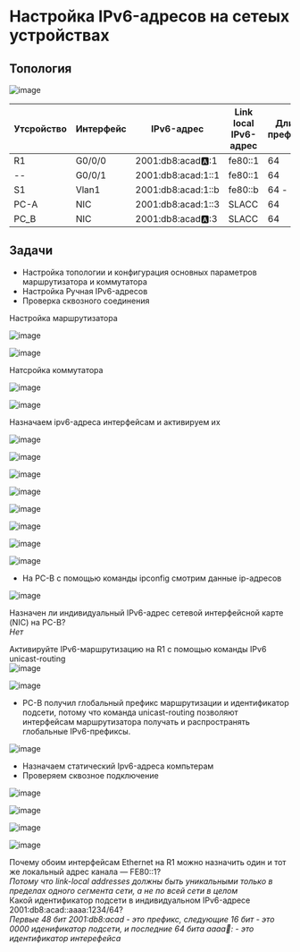 # Настройка IPv6-адресов на сетеых устройствах  

## Топология  
![image](https://github.com/user-attachments/assets/855fe2fa-6d69-430e-84ac-a50ad7e98b70)  

Утсройство | Интерфейс | IPv6-адрес | Link local IPv6-адрес | Длина префикса | Шлюз по умолчанию   
------- | ----- | ------  | ----- | ------- | -----   
R1 | G0/0/0 | 2001:db8:acad:a::1 | fe80::1 | 64 | -   
-- | G0/0/1 | 2001:db8:acad:1::1 | fe80::1 | 64 |-  
S1 |Vlan1 | 2001:db8:acad:1::b | fe80::b | 64 -  
PC-A | NIC | 2001:db8:acad:1::3 | SLACC |64 | fe80::1 |  
PC_B | NIC | 2001:db8:acad:a::3 | SLACC | 64 | fe80::1 |   

## Задачи  
* Настройка топологии и конфигурация основных параметров маршрутизатора и коммутатора
* Настройка Ручная IPv6-адресов
* Проверка сквозного соединения

Настройка маршрутизатора 

![image](https://github.com/user-attachments/assets/a75ba06c-2a1b-4e2a-bfb6-4512d806c4d9) 

![image](https://github.com/user-attachments/assets/e5065550-cd70-4eb0-9f07-561f9ac234ef)  

Натсройка коммутатора  

![image](https://github.com/user-attachments/assets/c7c5c4d6-08f2-48be-b899-50de78b49072)  

![image](https://github.com/user-attachments/assets/98203516-2d7c-480a-a0d4-624959118b59)


Назначаем ipv6-адреса интерфейсам и активируем их

![image](https://github.com/user-attachments/assets/df0d045f-099a-44b5-b975-5deffc2ea6cf)   

![image](https://github.com/user-attachments/assets/b0665f4a-e3c9-42bd-9b29-491bf40edc3a)  

![image](https://github.com/user-attachments/assets/07fa28d0-75bd-4389-88e4-a4668318b404)

![image](https://github.com/user-attachments/assets/34bb8bcd-f95c-4e1f-8c01-b6a8249f3d53)  

![image](https://github.com/user-attachments/assets/5557fd87-02b8-4b45-8ff7-b51b0c4c5a8a)


![image](https://github.com/user-attachments/assets/326dcf3c-320e-4eac-99dd-8c14e7916611)  

![image](https://github.com/user-attachments/assets/d2dd2375-2fb2-44f2-93fa-5dd45b7c8922)

![image](https://github.com/user-attachments/assets/ec4e14cb-c54b-4248-be14-f09cc15febfe)  

* На PC-B с помощью команды ipconfig  смотрим данные ip-адресов

![image](https://github.com/user-attachments/assets/2a03b944-15e1-4f98-9202-30788fed4ee3)  

Назначен ли индивидуальный IPv6-адрес сетевой интерфейсной карте (NIC) на PC-B?  
_Нет_  

Активируйте IPv6-маршрутизацию на R1 с помощью команды IPv6 unicast-routing  
![image](https://github.com/user-attachments/assets/468baab6-d38e-46bf-8130-764748807ab2)  

![image](https://github.com/user-attachments/assets/19275a46-fe35-44c3-a310-de8469c1e0fa)  

* PC-B получил глобальный префикс маршрутизации и идентификатор подсети, потому что команда unicast-routing позволяют интерфейсам маршрутизатора получать и распространять глобальные IPv6-префиксы.

![image](https://github.com/user-attachments/assets/fa5fd95e-9821-44e5-ab82-bf4869a978d1)  




* Назначаем статический Ipv6-адреса компьтерам
* Проверяем сквозное подключение  

![image](https://github.com/user-attachments/assets/bde2ec13-e123-41c1-826d-4ca78b172ead)  

![image](https://github.com/user-attachments/assets/4ff81cb6-c924-4e39-b053-ffa3d23c1752)

![image](https://github.com/user-attachments/assets/e47b06ce-4164-4d06-82aa-367876b03f03)  

![image](https://github.com/user-attachments/assets/224531c7-329f-45bf-a46e-0127d531156c)

Почему обоим интерфейсам Ethernet на R1 можно назначить один и тот же локальный адрес канала — FE80::1?  
_Потому что link-local addresses должны быть уникальными только в пределах одного сегмента сети, а не по всей сети в целом_  
Какой идентификатор подсети в индивидуальном IPv6-адресе 2001:db8:acad::aaaa:1234/64?  
_Первые 48 бит 2001:db8:acad - это префикс, следующие 16 бит - это 0000 иденификатор подсети, и последние 64 бита aaaa:1234:: - это идентификатор интерефейса_
